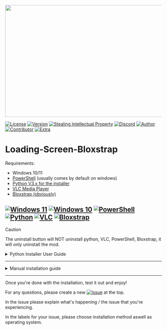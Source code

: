 <p align="center">
    <img src="https://i.ibb.co/bgsKbPF/image.png" width="640" height="360">
</p>

[![License](https://img.shields.io/badge/License-MIT-lime)](./LICENSE)
[![Version](https://img.shields.io/badge/Version-1.0-purple)](https://github.com/KraoESPfan1n/Loading-Screen-Bloxstrap/releases/tag/Release)
[![Stealing Intellectual Property](https://img.shields.io/badge/Based_on-Bloxstrap-591ac7)](https://github.com/pizzaboxer/bloxstrap)
[![Discord](https://img.shields.io/badge/Discord-Original_thread-blue)](https://discord.com/channels/1099468797410283540/1260503953234329662)
[![Author](https://img.shields.io/badge/Author-Krao-darkblue)](https://github.com/KraoESPfan1n)
[![Contributor](https://img.shields.io/badge/Contributor-HxLL-darkred)](https://github.com/hxll-f)
[![Extra](https://img.shields.io/badge/I_am-_very_tired-black)](https://www.youtube.com/watch?v=dQw4w9WgXcQ)

# Loading-Screen-Bloxstrap

Requirements:
- Windows 10/11
- [PowerShell](https://docs.microsoft.com/en-us/powershell/) (usually comes by default on windows)
- [Python V3.x for the installer](https://www.python.org/downloads/)
- [VLC Media Player](https://www.videolan.org/vlc/)
- [Bloxstrap (obviously)](https://github.com/pizzaboxer/bloxstrap)


[![Windows 11](https://img.shields.io/badge/Windows-11-blue)](https://www.microsoft.com/en-us/software-download/windows10)
[![Windows 10](https://img.shields.io/badge/Windows-10-blue)](https://www.microsoft.com/software-download/windows11)
[![PowerShell](https://img.shields.io/badge/PowerShell-latest-blue)](https://docs.microsoft.com/en-us/powershell/)
[![Python](https://img.shields.io/badge/Python-latest-Yellow)](https://www.python.org/downloads/)
[![VLC](https://img.shields.io/badge/VLC-latest-orange)](https://www.videolan.org/vlc/index.html)
[![Bloxstrap](https://img.shields.io/badge/Bloxtrap-latest-591ac7)](https://github.com/pizzaboxer/bloxstrap)
---
> [!CAUTION]
> The uninstall button will NOT uninstall python, VLC, PowerShell, Bloxstrap, it will only uninstall the mod.
<details>
<summary>Python Installer User Guide</summary>
    
## Required Libraries

Before running the script, ensure you have the necessary libraries installed. Use the following command to install them if they are not already available:


```
pip install pillow
```

[![Pillow](https://img.shields.io/badge/Pillow-latest-Yellow)](https://pillow.readthedocs.io/en/stable/installation/basic-installation.html)

## Steps to use `installer.py`

### Preparation

- Ensure you have the [![Installer](https://img.shields.io/badge/installer.py-e6c912)](https://github.com/KraoESPfan1n/Loading-Screen-Bloxstrap/releases/tag/Release) file on your computer.
- Have a video file ready that you want to use as a loading screen.

### Running the Script

1. Open a terminal or command prompt.
2. Navigate to the directory where `installer.py` is located.
3. Run the script with the command:
    ```bash
    python installer.py
    ```

### Installing or Changing the Loading Screen

1. Click on **Install/Change**.
2. Select the video file you want to use as a loading screen.
3. If VLC is not found, you will be given the option to install it or manually select its location.

### Reviewing the Logs

1. After each operation, a window with the installation logs will be displayed.
2. Review this information to ensure everything has been done correctly.

## Additional Notes

- The script currents supports English, Spanish and German.
- If you encounter any issues, check the logs for more information about what might have gone wrong.
- Any error that the console presents can be reported in the repository.

</details>

---
<!-- Manual installation guide -->
<details>
<summary>Manual installation guide</summary>
For the people that just don't like it the easy way...

# Script Setup
1. Download the [![intro](https://img.shields.io/badge/intro.ps1-7b36c9)](https://github.com/KraoESPfan1n/Loading-Screen-Bloxstrap/releases/tag/Release) file
2. Open it in the text editor of your choice
3. At the top, replace [INSERT VIDEO PATH] with the file path to your video
4. If your VLC Media Player is in (x86) then add it into the $vlcPath vairable
5. Save the file

# Integration Setup Guide
1. Open Bloxstrap Menu
2. Scroll down to "Custom Integrations"
3. Click "New"
4. Set this as the Application Location: `C:\Windows\System32\WindowsPowerShell\v1.0\powershell.exe`
5. In the Launch Arguments, add this: `powershell -ExecutionPolicy Bypass -File ` and add the Path to the .ps1 file after it
6. Click "Save"
</details>

---

<!-- End of README -->

Once you're done with the installation, test it out and enjoy!

For any questions, please create a new [![Issue](https://img.shields.io/badge/issue-ff0000)](https://github.com/KraoESPfan1n/Loading-Screen-Bloxstrap/issues) at the top.

In the issue please explain what's happening / the issue that you're experiencing.

In the labels for your issue, please choose installation method aswell as operating system.
